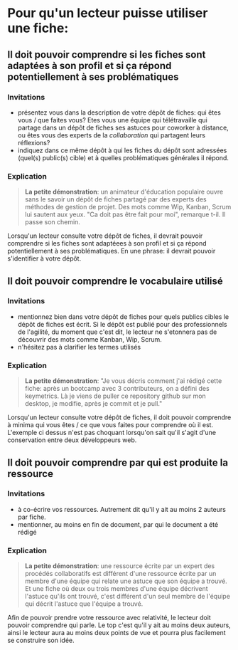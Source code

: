 # Pour qu'un lecteur puisse utiliser une fiche: 

## Il doit pouvoir comprendre si les fiches sont adaptées à son profil et si ça répond potentiellement à ses problématiques

### Invitations 

* présentez vous dans la description de votre dépôt de fiches: qui êtes vous / que faites vous? Etes vous une équipe qui télétravaille qui partage dans un dépôt de fiches ses astuces pour coworker à distance, ou êtes vous des experts de la *collaboration* qui partagent leurs réflexions?
* indiquez dans ce même dépôt à qui les fiches du dépôt sont adressées (quel(s) public(s) cible) et à quelles problématiques générales il répond.

### Explication

> **La petite démonstration**: un animateur d'éducation populaire ouvre sans le savoir un dépôt de fiches partagé par des experts des méthodes de gestion de projet. Des mots comme Wip, Kanban, Scrum lui sautent aux yeux. "Ca doit pas être fait pour moi", remarque t-il. Il passe son chemin. 

Lorsqu'un lecteur consulte votre dépôt de fiches, il devrait pouvoir comprendre si les fiches sont adaptéees à son profil et si ça répond potentiellement à ses problématiques. En une phrase: il devrait pouvoir s'identifier à votre dépôt.

## Il doit pouvoir comprendre le vocabulaire utilisé

### Invitations

* mentionnez bien dans votre dépôt de fiches pour quels publics cibles le dépôt de fiches est écrit. Si le dépôt est publié pour des professionnels de l'agilité, du moment que c'est dit, le lecteur ne s'etonnera pas de découvrir des mots comme Kanban, Wip, Scrum. 
* n'hésitez pas à clarifier les termes utilisés

### Explication

> **La petite démonstration**: "Je vous décris comment j'ai rédigé cette fiche: après un bootcamp avec 3 contributeurs, on a défini des keymetrics. Là je viens de puller ce repository github sur mon desktop, je modifie, après je commit et je pull."

Lorsqu'un lecteur consulte votre dépôt de fiches, il doit pouvoir comprendre à minima qui vous êtes / ce que vous faites pour comprendre où il est. L'exemple ci dessus n'est pas choquant lorsqu'on sait qu'il s'agit d'une conservation entre deux développeurs web. 

## Il doit pouvoir comprendre par qui est produite la ressource

### Invitations

* à co-écrire vos ressources. Autrement dit qu'il y ait au moins 2 auteurs par fiche.
* mentionner, au moins en fin de document, par qui le document a été rédigé 

### Explication

> **La petite démonstration**: une ressource écrite par un expert des procédés collaboratifs est différent d'une ressource écrite par un membre d'une équipe qui relate une astuce que son équipe a trouvé. 
Et une fiche où deux ou trois membres d'une équipe décrivent l'astuce qu'ils ont trouvé, c'est différent d'un seul membre de l'équipe qui décrit l'astuce que l'équipe a trouvé.

Afin de pouvoir prendre votre ressource avec relativité, le lecteur doit pouvoir comprendre qui parle. Le top c'est qu'il y ait au moins deux auteurs, ainsi le lecteur aura au moins deux points de vue et pourra plus facilement se construire son idée. 


